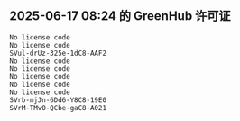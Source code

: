 ## 2025-06-17 08:24 的 GreenHub 许可证
```
No license code
No license code
SVul-drUz-325e-1dC8-AAF2
No license code
No license code
No license code
No license code
No license code
SVrb-mjJn-6Dd6-Y8C8-19E0
SVrM-TMvO-QCbe-gaC8-A021
```
